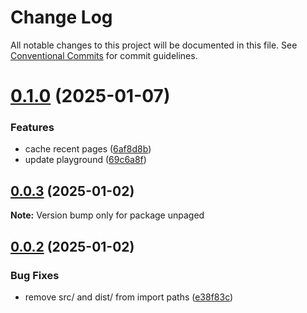 # Change Log

All notable changes to this project will be documented in this file.
See [Conventional Commits](https://conventionalcommits.org) for commit guidelines.

# [0.1.0](https://github.com/Myshkouski/unpaged/compare/v0.0.3...v0.1.0) (2025-01-07)


### Features

* cache recent pages ([6af8d8b](https://github.com/Myshkouski/unpaged/commit/6af8d8bb659726618a9285696b565e9d959ab170))
* update playground ([69c6a8f](https://github.com/Myshkouski/unpaged/commit/69c6a8f59f24a732a5a181c5ccb140efdfbf5c70))





## [0.0.3](https://github.com/Myshkouski/unpaged/compare/v0.0.2...v0.0.3) (2025-01-02)

**Note:** Version bump only for package unpaged





## [0.0.2](https://github.com/Myshkouski/unpaged/compare/v0.0.1...v0.0.2) (2025-01-02)


### Bug Fixes

* remove src/ and dist/ from import paths ([e38f83c](https://github.com/Myshkouski/unpaged/commit/e38f83c5d01ce776b17c9ff48570e2b436f486d7))
